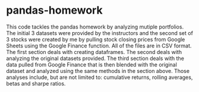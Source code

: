 # pandas-homework

This code tackles the pandas homework by analyzing mutiple portfolios. The initial 3 datasets were provided by the instructors and the second set of 3 stocks were created by me by pulling stock closing prices from Google Sheets using the Google Finance function. All of the files are in CSV format. The first section deals with creating dataframes. The second deals with analyzing the original datasets provided. The third section deals with the data pulled from Google Finance that is then blended with the original dataset and analyzed using the same methods in the section above. Those analyses include, but are not limited to: cumulative returns, rolling averages, betas and sharpe ratios.
